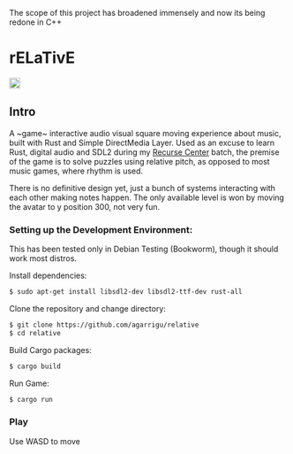 The scope of this project has broadened immensely and now its being redone in C++

# rELaTivE

<a href='http://www.recurse.com' title='Made with love at the Recurse Center'><img src='https://cloud.githubusercontent.com/assets/2883345/11325206/336ea5f4-9150-11e5-9e90-d86ad31993d8.png' height='20px'/></a>

## Intro

A ~game~ interactive audio visual square moving experience about music,
built with Rust and Simple DirectMedia Layer.
Used as an excuse to learn Rust, digital audio and SDL2 during my
[Recurse Center](https://www.recurse.com) batch,
the premise of the game is to solve puzzles using relative pitch,
as opposed to most music games, where rhythm is used.

There is no definitive design yet, just a bunch of systems interacting with each
other making notes happen.
The only available level is won by moving the avatar to y position 300,
not very fun.

### Setting up the Development Environment:

This has been tested only in Debian Testing (Bookworm), though it should work
most distros.

Install dependencies:

```sh
$ sudo apt-get install libsdl2-dev libsdl2-ttf-dev rust-all
```

Clone the repository and change directory:

```sh
$ git clone https://github.com/agarrigu/relative
$ cd relative
```

Build Cargo packages:

```sh
$ cargo build
```

Run Game:

```sh
$ cargo run
```

### Play

Use WASD to move

